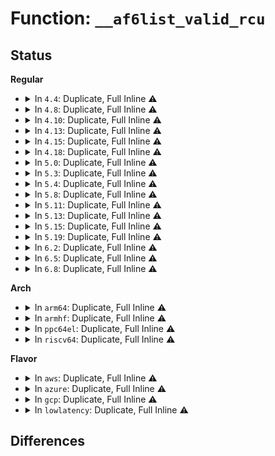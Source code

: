# Function: <code>__af6list_valid_rcu</code>

## Status
<b>Regular</b>
<ul>
<li>
<details>
<summary>In <code>4.4</code>: Duplicate, Full Inline ⚠️</summary>

**Collision:** Static Duplication

**Inline:** Full

**Transformation:** False

**Instances:**

```
In net/netlabel/netlabel_domainhash.c (ffffffff8180c7b2)
Location: net/netlabel/netlabel_addrlist.h:151
Inline: True
Inline callers:
  - net/netlabel/netlabel_domainhash.c:netlbl_domhsh_add
  - net/netlabel/netlabel_domainhash.c:netlbl_domhsh_add
  - net/netlabel/netlabel_domainhash.c:netlbl_domhsh_add
  - net/netlabel/netlabel_domainhash.c:netlbl_domhsh_add
  - net/netlabel/netlabel_domainhash.c:netlbl_domhsh_remove_af4
```
```
In net/netlabel/netlabel_mgmt.c (ffffffff8180d8e1)
Location: net/netlabel/netlabel_addrlist.h:151
Inline: True
Inline callers:
  - net/netlabel/netlabel_mgmt.c:netlbl_mgmt_listentry
  - net/netlabel/netlabel_mgmt.c:netlbl_mgmt_listentry
```
```
In net/netlabel/netlabel_unlabeled.c (ffffffff8180eab6)
Location: net/netlabel/netlabel_addrlist.h:151
Inline: True
Inline callers:
  - net/netlabel/netlabel_unlabeled.c:netlbl_unlabel_staticlistdef
  - net/netlabel/netlabel_unlabeled.c:netlbl_unlabel_staticlistdef
  - net/netlabel/netlabel_unlabeled.c:netlbl_unlabel_staticlist
  - net/netlabel/netlabel_unlabeled.c:netlbl_unlabel_staticlist
  - net/netlabel/netlabel_unlabeled.c:netlbl_unlhsh_remove
```
</details>
</li>
<li>
<details>
<summary>In <code>4.8</code>: Duplicate, Full Inline ⚠️</summary>

**Collision:** Static Duplication

**Inline:** Full

**Transformation:** False

**Instances:**

```
In net/netlabel/netlabel_domainhash.c (ffffffff8187efbf)
Location: net/netlabel/netlabel_addrlist.h:151
Inline: True
Inline callers:
  - net/netlabel/netlabel_domainhash.c:netlbl_domhsh_remove_af6
  - net/netlabel/netlabel_domainhash.c:netlbl_domhsh_remove_af4
  - net/netlabel/netlabel_domainhash.c:netlbl_domhsh_remove_entry
  - net/netlabel/netlabel_domainhash.c:netlbl_domhsh_remove_entry
  - net/netlabel/netlabel_domainhash.c:netlbl_domhsh_add
  - net/netlabel/netlabel_domainhash.c:netlbl_domhsh_add
  - net/netlabel/netlabel_domainhash.c:netlbl_domhsh_add
  - net/netlabel/netlabel_domainhash.c:netlbl_domhsh_add
```
```
In net/netlabel/netlabel_mgmt.c (ffffffff8187fd79)
Location: net/netlabel/netlabel_addrlist.h:151
Inline: True
```
```
In net/netlabel/netlabel_unlabeled.c (ffffffff81881136)
Location: net/netlabel/netlabel_addrlist.h:151
Inline: True
Inline callers:
  - net/netlabel/netlabel_unlabeled.c:netlbl_unlabel_staticlistdef
  - net/netlabel/netlabel_unlabeled.c:netlbl_unlabel_staticlistdef
  - net/netlabel/netlabel_unlabeled.c:netlbl_unlabel_staticlist
  - net/netlabel/netlabel_unlabeled.c:netlbl_unlabel_staticlist
  - net/netlabel/netlabel_unlabeled.c:netlbl_unlhsh_remove
```
</details>
</li>
<li>
<details>
<summary>In <code>4.10</code>: Duplicate, Full Inline ⚠️</summary>

**Collision:** Static Duplication

**Inline:** Full

**Transformation:** False

**Instances:**

```
In net/netlabel/netlabel_domainhash.c (ffffffff818b386f)
Location: net/netlabel/netlabel_addrlist.h:151
Inline: True
Inline callers:
  - net/netlabel/netlabel_domainhash.c:netlbl_domhsh_remove_af6
  - net/netlabel/netlabel_domainhash.c:netlbl_domhsh_remove_af4
  - net/netlabel/netlabel_domainhash.c:netlbl_domhsh_remove_entry
  - net/netlabel/netlabel_domainhash.c:netlbl_domhsh_remove_entry
  - net/netlabel/netlabel_domainhash.c:netlbl_domhsh_add
  - net/netlabel/netlabel_domainhash.c:netlbl_domhsh_add
  - net/netlabel/netlabel_domainhash.c:netlbl_domhsh_add
  - net/netlabel/netlabel_domainhash.c:netlbl_domhsh_add
```
```
In net/netlabel/netlabel_mgmt.c (ffffffff818b4629)
Location: net/netlabel/netlabel_addrlist.h:151
Inline: True
```
```
In net/netlabel/netlabel_unlabeled.c (ffffffff818b59e6)
Location: net/netlabel/netlabel_addrlist.h:151
Inline: True
Inline callers:
  - net/netlabel/netlabel_unlabeled.c:netlbl_unlabel_staticlistdef
  - net/netlabel/netlabel_unlabeled.c:netlbl_unlabel_staticlistdef
  - net/netlabel/netlabel_unlabeled.c:netlbl_unlabel_staticlist
  - net/netlabel/netlabel_unlabeled.c:netlbl_unlabel_staticlist
  - net/netlabel/netlabel_unlabeled.c:netlbl_unlhsh_remove
```
</details>
</li>
<li>
<details>
<summary>In <code>4.13</code>: Duplicate, Full Inline ⚠️</summary>

**Collision:** Static Duplication

**Inline:** Full

**Transformation:** False

**Instances:**

```
In net/netlabel/netlabel_domainhash.c (ffffffff818da225)
Location: net/netlabel/netlabel_addrlist.h:151
Inline: True
Inline callers:
  - net/netlabel/netlabel_domainhash.c:netlbl_domhsh_remove_af6
  - net/netlabel/netlabel_domainhash.c:netlbl_domhsh_remove_af4
  - net/netlabel/netlabel_domainhash.c:netlbl_domhsh_remove_entry
  - net/netlabel/netlabel_domainhash.c:netlbl_domhsh_remove_entry
```
```
In net/netlabel/netlabel_mgmt.c (ffffffff818dafcd)
Location: net/netlabel/netlabel_addrlist.h:151
Inline: True
```
```
In net/netlabel/netlabel_unlabeled.c (ffffffff818dc315)
Location: net/netlabel/netlabel_addrlist.h:151
Inline: True
Inline callers:
  - net/netlabel/netlabel_unlabeled.c:netlbl_unlabel_staticlistdef
  - net/netlabel/netlabel_unlabeled.c:netlbl_unlabel_staticlistdef
  - net/netlabel/netlabel_unlabeled.c:netlbl_unlabel_staticlist
  - net/netlabel/netlabel_unlabeled.c:netlbl_unlabel_staticlist
  - net/netlabel/netlabel_unlabeled.c:netlbl_unlhsh_remove
```
</details>
</li>
<li>
<details>
<summary>In <code>4.15</code>: Duplicate, Full Inline ⚠️</summary>

**Collision:** Static Duplication

**Inline:** Full

**Transformation:** False

**Instances:**

```
In net/netlabel/netlabel_domainhash.c (ffffffff8195fe15)
Location: net/netlabel/netlabel_addrlist.h:151
Inline: True
Inline callers:
  - net/netlabel/netlabel_domainhash.c:netlbl_domhsh_remove_af6
  - net/netlabel/netlabel_domainhash.c:netlbl_domhsh_remove_af4
  - net/netlabel/netlabel_domainhash.c:netlbl_domhsh_remove_entry
  - net/netlabel/netlabel_domainhash.c:netlbl_domhsh_remove_entry
```
```
In net/netlabel/netlabel_mgmt.c (ffffffff81960bad)
Location: net/netlabel/netlabel_addrlist.h:151
Inline: True
```
```
In net/netlabel/netlabel_unlabeled.c (ffffffff81961f05)
Location: net/netlabel/netlabel_addrlist.h:151
Inline: True
Inline callers:
  - net/netlabel/netlabel_unlabeled.c:netlbl_unlabel_staticlistdef
  - net/netlabel/netlabel_unlabeled.c:netlbl_unlabel_staticlistdef
  - net/netlabel/netlabel_unlabeled.c:netlbl_unlabel_staticlist
  - net/netlabel/netlabel_unlabeled.c:netlbl_unlabel_staticlist
  - net/netlabel/netlabel_unlabeled.c:netlbl_unlhsh_remove
```
</details>
</li>
<li>
<details>
<summary>In <code>4.18</code>: Duplicate, Full Inline ⚠️</summary>

**Collision:** Static Duplication

**Inline:** Full

**Transformation:** False

**Instances:**

```
In net/netlabel/netlabel_domainhash.c (ffffffff819b95c2)
Location: net/netlabel/netlabel_addrlist.h:151
Inline: True
Inline callers:
  - net/netlabel/netlabel_domainhash.c:netlbl_domhsh_remove_af6
  - net/netlabel/netlabel_domainhash.c:netlbl_domhsh_remove_af4
  - net/netlabel/netlabel_domainhash.c:netlbl_domhsh_remove_entry
  - net/netlabel/netlabel_domainhash.c:netlbl_domhsh_remove_entry
```
```
In net/netlabel/netlabel_mgmt.c (ffffffff819ba378)
Location: net/netlabel/netlabel_addrlist.h:151
Inline: True
```
```
In net/netlabel/netlabel_unlabeled.c (ffffffff819bb6c6)
Location: net/netlabel/netlabel_addrlist.h:151
Inline: True
Inline callers:
  - net/netlabel/netlabel_unlabeled.c:netlbl_unlabel_staticlistdef
  - net/netlabel/netlabel_unlabeled.c:netlbl_unlabel_staticlistdef
  - net/netlabel/netlabel_unlabeled.c:netlbl_unlabel_staticlist
  - net/netlabel/netlabel_unlabeled.c:netlbl_unlabel_staticlist
  - net/netlabel/netlabel_unlabeled.c:netlbl_unlhsh_remove
```
</details>
</li>
<li>
<details>
<summary>In <code>5.0</code>: Duplicate, Full Inline ⚠️</summary>

**Collision:** Static Duplication

**Inline:** Full

**Transformation:** False

**Instances:**

```
In net/netlabel/netlabel_domainhash.c (ffffffff819f0892)
Location: net/netlabel/netlabel_addrlist.h:151
Inline: True
Inline callers:
  - net/netlabel/netlabel_domainhash.c:netlbl_domhsh_remove_af6
  - net/netlabel/netlabel_domainhash.c:netlbl_domhsh_remove_af4
  - net/netlabel/netlabel_domainhash.c:netlbl_domhsh_remove_entry
  - net/netlabel/netlabel_domainhash.c:netlbl_domhsh_remove_entry
```
```
In net/netlabel/netlabel_mgmt.c (ffffffff819f1cc8)
Location: net/netlabel/netlabel_addrlist.h:151
Inline: True
```
```
In net/netlabel/netlabel_unlabeled.c (ffffffff819f2946)
Location: net/netlabel/netlabel_addrlist.h:151
Inline: True
Inline callers:
  - net/netlabel/netlabel_unlabeled.c:netlbl_unlabel_staticlistdef
  - net/netlabel/netlabel_unlabeled.c:netlbl_unlabel_staticlistdef
  - net/netlabel/netlabel_unlabeled.c:netlbl_unlabel_staticlist
  - net/netlabel/netlabel_unlabeled.c:netlbl_unlabel_staticlist
  - net/netlabel/netlabel_unlabeled.c:netlbl_unlhsh_remove
```
</details>
</li>
<li>
<details>
<summary>In <code>5.3</code>: Duplicate, Full Inline ⚠️</summary>

**Collision:** Static Duplication

**Inline:** Full

**Transformation:** False

**Instances:**

```
In net/netlabel/netlabel_domainhash.c (ffffffff81a5fb34)
Location: net/netlabel/netlabel_addrlist.h:137
Inline: True
Inline callers:
  - net/netlabel/netlabel_domainhash.c:netlbl_domhsh_remove_af6
  - net/netlabel/netlabel_domainhash.c:netlbl_domhsh_remove_af4
  - net/netlabel/netlabel_domainhash.c:netlbl_domhsh_remove_entry
  - net/netlabel/netlabel_domainhash.c:netlbl_domhsh_remove_entry
```
```
In net/netlabel/netlabel_mgmt.c (ffffffff81a606c4)
Location: net/netlabel/netlabel_addrlist.h:137
Inline: True
```
```
In net/netlabel/netlabel_unlabeled.c (ffffffff81a61c7b)
Location: net/netlabel/netlabel_addrlist.h:137
Inline: True
Inline callers:
  - net/netlabel/netlabel_unlabeled.c:netlbl_unlabel_staticlistdef
  - net/netlabel/netlabel_unlabeled.c:netlbl_unlabel_staticlistdef
  - net/netlabel/netlabel_unlabeled.c:netlbl_unlabel_staticlist
  - net/netlabel/netlabel_unlabeled.c:netlbl_unlabel_staticlist
  - net/netlabel/netlabel_unlabeled.c:netlbl_unlhsh_remove
```
</details>
</li>
<li>
<details>
<summary>In <code>5.4</code>: Duplicate, Full Inline ⚠️</summary>

**Collision:** Static Duplication

**Inline:** Full

**Transformation:** False

**Instances:**

```
In net/netlabel/netlabel_domainhash.c (ffffffff81a96764)
Location: net/netlabel/netlabel_addrlist.h:137
Inline: True
Inline callers:
  - net/netlabel/netlabel_domainhash.c:netlbl_domhsh_remove_af6
  - net/netlabel/netlabel_domainhash.c:netlbl_domhsh_remove_af4
  - net/netlabel/netlabel_domainhash.c:netlbl_domhsh_remove_entry
  - net/netlabel/netlabel_domainhash.c:netlbl_domhsh_remove_entry
```
```
In net/netlabel/netlabel_mgmt.c (ffffffff81a972f4)
Location: net/netlabel/netlabel_addrlist.h:137
Inline: True
```
```
In net/netlabel/netlabel_unlabeled.c (ffffffff81a9885b)
Location: net/netlabel/netlabel_addrlist.h:137
Inline: True
Inline callers:
  - net/netlabel/netlabel_unlabeled.c:netlbl_unlabel_staticlistdef
  - net/netlabel/netlabel_unlabeled.c:netlbl_unlabel_staticlistdef
  - net/netlabel/netlabel_unlabeled.c:netlbl_unlabel_staticlist
  - net/netlabel/netlabel_unlabeled.c:netlbl_unlabel_staticlist
  - net/netlabel/netlabel_unlabeled.c:netlbl_unlhsh_remove
```
</details>
</li>
<li>
<details>
<summary>In <code>5.8</code>: Duplicate, Full Inline ⚠️</summary>

**Collision:** Static Duplication

**Inline:** Full

**Transformation:** False

**Instances:**

```
In net/netlabel/netlabel_domainhash.c (ffffffff81b91df4)
Location: net/netlabel/netlabel_addrlist.h:137
Inline: True
Inline callers:
  - net/netlabel/netlabel_domainhash.c:netlbl_domhsh_remove_af6
  - net/netlabel/netlabel_domainhash.c:netlbl_domhsh_remove_af4
  - net/netlabel/netlabel_domainhash.c:netlbl_domhsh_remove_entry
  - net/netlabel/netlabel_domainhash.c:netlbl_domhsh_remove_entry
```
```
In net/netlabel/netlabel_mgmt.c (ffffffff81b93511)
Location: net/netlabel/netlabel_addrlist.h:137
Inline: True
Inline callers:
  - net/netlabel/netlabel_mgmt.c:netlbl_mgmt_listentry
  - net/netlabel/netlabel_mgmt.c:netlbl_mgmt_listentry
```
```
In net/netlabel/netlabel_unlabeled.c (ffffffff81b93f7b)
Location: net/netlabel/netlabel_addrlist.h:137
Inline: True
Inline callers:
  - net/netlabel/netlabel_unlabeled.c:netlbl_unlabel_staticlistdef
  - net/netlabel/netlabel_unlabeled.c:netlbl_unlabel_staticlistdef
  - net/netlabel/netlabel_unlabeled.c:netlbl_unlabel_staticlist
  - net/netlabel/netlabel_unlabeled.c:netlbl_unlabel_staticlist
  - net/netlabel/netlabel_unlabeled.c:netlbl_unlhsh_condremove_iface
```
</details>
</li>
<li>
<details>
<summary>In <code>5.11</code>: Duplicate, Full Inline ⚠️</summary>

**Collision:** Static Duplication

**Inline:** Full

**Transformation:** False

**Instances:**

```
In net/netlabel/netlabel_domainhash.c (ffffffff81ba1aed)
Location: net/netlabel/netlabel_addrlist.h:137
Inline: True
Inline callers:
  - net/netlabel/netlabel_domainhash.c:netlbl_domhsh_remove_af6
  - net/netlabel/netlabel_domainhash.c:netlbl_domhsh_remove_af4
  - net/netlabel/netlabel_domainhash.c:netlbl_domhsh_remove_entry
  - net/netlabel/netlabel_domainhash.c:netlbl_domhsh_remove_entry
```
```
In net/netlabel/netlabel_mgmt.c (ffffffff81ba3165)
Location: net/netlabel/netlabel_addrlist.h:137
Inline: True
Inline callers:
  - net/netlabel/netlabel_mgmt.c:netlbl_mgmt_listentry
  - net/netlabel/netlabel_mgmt.c:netlbl_mgmt_listentry
```
```
In net/netlabel/netlabel_unlabeled.c (ffffffff81ba3be0)
Location: net/netlabel/netlabel_addrlist.h:137
Inline: True
Inline callers:
  - net/netlabel/netlabel_unlabeled.c:netlbl_unlabel_staticlistdef
  - net/netlabel/netlabel_unlabeled.c:netlbl_unlabel_staticlistdef
  - net/netlabel/netlabel_unlabeled.c:netlbl_unlabel_staticlist
  - net/netlabel/netlabel_unlabeled.c:netlbl_unlabel_staticlist
  - net/netlabel/netlabel_unlabeled.c:netlbl_unlhsh_condremove_iface
```
</details>
</li>
<li>
<details>
<summary>In <code>5.13</code>: Duplicate, Full Inline ⚠️</summary>

**Collision:** Static Duplication

**Inline:** Full

**Transformation:** False

**Instances:**

```
In net/netlabel/netlabel_domainhash.c (ffffffff81b90bcd)
Location: net/netlabel/netlabel_addrlist.h:137
Inline: True
Inline callers:
  - net/netlabel/netlabel_domainhash.c:netlbl_domhsh_remove_af6
  - net/netlabel/netlabel_domainhash.c:netlbl_domhsh_remove_af4
  - net/netlabel/netlabel_domainhash.c:netlbl_domhsh_remove_entry
  - net/netlabel/netlabel_domainhash.c:netlbl_domhsh_remove_entry
```
```
In net/netlabel/netlabel_mgmt.c (ffffffff81b92285)
Location: net/netlabel/netlabel_addrlist.h:137
Inline: True
Inline callers:
  - net/netlabel/netlabel_mgmt.c:netlbl_mgmt_listentry
  - net/netlabel/netlabel_mgmt.c:netlbl_mgmt_listentry
```
```
In net/netlabel/netlabel_unlabeled.c (ffffffff81b92d00)
Location: net/netlabel/netlabel_addrlist.h:137
Inline: True
Inline callers:
  - net/netlabel/netlabel_unlabeled.c:netlbl_unlabel_staticlistdef
  - net/netlabel/netlabel_unlabeled.c:netlbl_unlabel_staticlistdef
  - net/netlabel/netlabel_unlabeled.c:netlbl_unlabel_staticlist
  - net/netlabel/netlabel_unlabeled.c:netlbl_unlabel_staticlist
  - net/netlabel/netlabel_unlabeled.c:netlbl_unlhsh_remove
```
</details>
</li>
<li>
<details>
<summary>In <code>5.15</code>: Duplicate, Full Inline ⚠️</summary>

**Collision:** Static Duplication

**Inline:** Full

**Transformation:** False

**Instances:**

```
In net/netlabel/netlabel_domainhash.c (ffffffff81c5d36d)
Location: net/netlabel/netlabel_addrlist.h:137
Inline: True
Inline callers:
  - net/netlabel/netlabel_domainhash.c:netlbl_domhsh_remove_af6
  - net/netlabel/netlabel_domainhash.c:netlbl_domhsh_remove_af4
  - net/netlabel/netlabel_domainhash.c:netlbl_domhsh_remove_entry
  - net/netlabel/netlabel_domainhash.c:netlbl_domhsh_remove_entry
```
```
In net/netlabel/netlabel_mgmt.c (ffffffff81c5ea25)
Location: net/netlabel/netlabel_addrlist.h:137
Inline: True
Inline callers:
  - net/netlabel/netlabel_mgmt.c:netlbl_mgmt_listentry
  - net/netlabel/netlabel_mgmt.c:netlbl_mgmt_listentry
```
```
In net/netlabel/netlabel_unlabeled.c (ffffffff81c5f4a0)
Location: net/netlabel/netlabel_addrlist.h:137
Inline: True
Inline callers:
  - net/netlabel/netlabel_unlabeled.c:netlbl_unlabel_staticlistdef
  - net/netlabel/netlabel_unlabeled.c:netlbl_unlabel_staticlistdef
  - net/netlabel/netlabel_unlabeled.c:netlbl_unlabel_staticlist
  - net/netlabel/netlabel_unlabeled.c:netlbl_unlabel_staticlist
  - net/netlabel/netlabel_unlabeled.c:netlbl_unlhsh_remove
```
</details>
</li>
<li>
<details>
<summary>In <code>5.19</code>: Duplicate, Full Inline ⚠️</summary>

**Collision:** Static Duplication

**Inline:** Full

**Transformation:** False

**Instances:**

```
In net/netlabel/netlabel_domainhash.c (ffffffff81dff2f5)
Location: net/netlabel/netlabel_addrlist.h:137
Inline: True
Inline callers:
  - net/netlabel/netlabel_domainhash.c:netlbl_domhsh_remove_af6
  - net/netlabel/netlabel_domainhash.c:netlbl_domhsh_remove_af4
  - net/netlabel/netlabel_domainhash.c:netlbl_domhsh_remove_entry
  - net/netlabel/netlabel_domainhash.c:netlbl_domhsh_remove_entry
```
```
In net/netlabel/netlabel_mgmt.c (ffffffff81e00c58)
Location: net/netlabel/netlabel_addrlist.h:137
Inline: True
Inline callers:
  - net/netlabel/netlabel_mgmt.c:netlbl_mgmt_listentry
  - net/netlabel/netlabel_mgmt.c:netlbl_mgmt_listentry
```
```
In net/netlabel/netlabel_unlabeled.c (ffffffff81e01879)
Location: net/netlabel/netlabel_addrlist.h:137
Inline: True
Inline callers:
  - net/netlabel/netlabel_unlabeled.c:netlbl_unlabel_staticlistdef
  - net/netlabel/netlabel_unlabeled.c:netlbl_unlabel_staticlistdef
  - net/netlabel/netlabel_unlabeled.c:netlbl_unlabel_staticlist
  - net/netlabel/netlabel_unlabeled.c:netlbl_unlabel_staticlist
  - net/netlabel/netlabel_unlabeled.c:netlbl_unlhsh_remove
```
</details>
</li>
<li>
<details>
<summary>In <code>6.2</code>: Duplicate, Full Inline ⚠️</summary>

**Collision:** Static Duplication

**Inline:** Full

**Transformation:** False

**Instances:**

```
In net/netlabel/netlabel_domainhash.c (ffffffff81fd3fb5)
Location: net/netlabel/netlabel_addrlist.h:137
Inline: True
Inline callers:
  - net/netlabel/netlabel_domainhash.c:netlbl_domhsh_remove_af6
  - net/netlabel/netlabel_domainhash.c:netlbl_domhsh_remove_af4
  - net/netlabel/netlabel_domainhash.c:netlbl_domhsh_remove_entry
  - net/netlabel/netlabel_domainhash.c:netlbl_domhsh_remove_entry
```
```
In net/netlabel/netlabel_mgmt.c (ffffffff81fd5aa8)
Location: net/netlabel/netlabel_addrlist.h:137
Inline: True
Inline callers:
  - net/netlabel/netlabel_mgmt.c:netlbl_mgmt_listentry
  - net/netlabel/netlabel_mgmt.c:netlbl_mgmt_listentry
```
```
In net/netlabel/netlabel_unlabeled.c (ffffffff81fd6709)
Location: net/netlabel/netlabel_addrlist.h:137
Inline: True
Inline callers:
  - net/netlabel/netlabel_unlabeled.c:netlbl_unlabel_staticlistdef
  - net/netlabel/netlabel_unlabeled.c:netlbl_unlabel_staticlistdef
  - net/netlabel/netlabel_unlabeled.c:netlbl_unlabel_staticlist
  - net/netlabel/netlabel_unlabeled.c:netlbl_unlabel_staticlist
  - net/netlabel/netlabel_unlabeled.c:netlbl_unlhsh_remove
```
</details>
</li>
<li>
<details>
<summary>In <code>6.5</code>: Duplicate, Full Inline ⚠️</summary>

**Collision:** Static Duplication

**Inline:** Full

**Transformation:** False

**Instances:**

```
In net/netlabel/netlabel_domainhash.c (ffffffff8204fc05)
Location: net/netlabel/netlabel_addrlist.h:137
Inline: True
Inline callers:
  - net/netlabel/netlabel_domainhash.c:netlbl_domhsh_remove_af6
  - net/netlabel/netlabel_domainhash.c:netlbl_domhsh_remove_af4
  - net/netlabel/netlabel_domainhash.c:netlbl_domhsh_remove_entry
  - net/netlabel/netlabel_domainhash.c:netlbl_domhsh_remove_entry
```
```
In net/netlabel/netlabel_mgmt.c (ffffffff8205175f)
Location: net/netlabel/netlabel_addrlist.h:137
Inline: True
Inline callers:
  - net/netlabel/netlabel_mgmt.c:netlbl_mgmt_listentry
  - net/netlabel/netlabel_mgmt.c:netlbl_mgmt_listentry
```
```
In net/netlabel/netlabel_unlabeled.c (ffffffff820523c9)
Location: net/netlabel/netlabel_addrlist.h:137
Inline: True
Inline callers:
  - net/netlabel/netlabel_unlabeled.c:netlbl_unlabel_staticlistdef
  - net/netlabel/netlabel_unlabeled.c:netlbl_unlabel_staticlistdef
  - net/netlabel/netlabel_unlabeled.c:netlbl_unlabel_staticlist
  - net/netlabel/netlabel_unlabeled.c:netlbl_unlabel_staticlist
  - net/netlabel/netlabel_unlabeled.c:netlbl_unlhsh_remove
```
</details>
</li>
<li>
<details>
<summary>In <code>6.8</code>: Duplicate, Full Inline ⚠️</summary>

**Collision:** Static Duplication

**Inline:** Full

**Transformation:** False

**Instances:**

```
In net/netlabel/netlabel_domainhash.c (ffffffff821222b5)
Location: net/netlabel/netlabel_addrlist.h:137
Inline: True
Inline callers:
  - net/netlabel/netlabel_domainhash.c:netlbl_domhsh_remove_af6
  - net/netlabel/netlabel_domainhash.c:netlbl_domhsh_remove_af4
  - net/netlabel/netlabel_domainhash.c:netlbl_domhsh_remove_entry
  - net/netlabel/netlabel_domainhash.c:netlbl_domhsh_remove_entry
```
```
In net/netlabel/netlabel_mgmt.c (ffffffff82123f2f)
Location: net/netlabel/netlabel_addrlist.h:137
Inline: True
Inline callers:
  - net/netlabel/netlabel_mgmt.c:netlbl_mgmt_listentry
  - net/netlabel/netlabel_mgmt.c:netlbl_mgmt_listentry
```
```
In net/netlabel/netlabel_unlabeled.c (ffffffff82124bb9)
Location: net/netlabel/netlabel_addrlist.h:137
Inline: True
Inline callers:
  - net/netlabel/netlabel_unlabeled.c:netlbl_unlabel_staticlistdef
  - net/netlabel/netlabel_unlabeled.c:netlbl_unlabel_staticlistdef
  - net/netlabel/netlabel_unlabeled.c:netlbl_unlabel_staticlist
  - net/netlabel/netlabel_unlabeled.c:netlbl_unlabel_staticlist
  - net/netlabel/netlabel_unlabeled.c:netlbl_unlhsh_remove
```
</details>
</li>
</ul>
<b>Arch</b>
<ul>
<li>
<details>
<summary>In <code>arm64</code>: Duplicate, Full Inline ⚠️</summary>

**Collision:** Static Duplication

**Inline:** Full

**Transformation:** False

**Instances:**

```
In net/netlabel/netlabel_domainhash.c (ffff800010d65948)
Location: net/netlabel/netlabel_addrlist.h:137
Inline: True
Inline callers:
  - net/netlabel/netlabel_domainhash.c:netlbl_domhsh_remove_af6
  - net/netlabel/netlabel_domainhash.c:netlbl_domhsh_remove_af4
  - net/netlabel/netlabel_domainhash.c:netlbl_domhsh_remove_entry
  - net/netlabel/netlabel_domainhash.c:netlbl_domhsh_remove_entry
```
```
In net/netlabel/netlabel_mgmt.c (ffff800010d66ac0)
Location: net/netlabel/netlabel_addrlist.h:137
Inline: True
```
```
In net/netlabel/netlabel_unlabeled.c (ffff800010d68024)
Location: net/netlabel/netlabel_addrlist.h:137
Inline: True
Inline callers:
  - net/netlabel/netlabel_unlabeled.c:netlbl_unlabel_staticlistdef
  - net/netlabel/netlabel_unlabeled.c:netlbl_unlabel_staticlistdef
  - net/netlabel/netlabel_unlabeled.c:netlbl_unlabel_staticlist
  - net/netlabel/netlabel_unlabeled.c:netlbl_unlabel_staticlist
  - net/netlabel/netlabel_unlabeled.c:netlbl_unlhsh_remove
```
</details>
</li>
<li>
<details>
<summary>In <code>armhf</code>: Duplicate, Full Inline ⚠️</summary>

**Collision:** Static Duplication

**Inline:** Full

**Transformation:** False

**Instances:**

```
In net/netlabel/netlabel_domainhash.c (c0e642dc)
Location: net/netlabel/netlabel_addrlist.h:137
Inline: True
Inline callers:
  - net/netlabel/netlabel_domainhash.c:netlbl_domhsh_remove_af6
  - net/netlabel/netlabel_domainhash.c:netlbl_domhsh_remove_af4
  - net/netlabel/netlabel_domainhash.c:netlbl_domhsh_remove_entry
  - net/netlabel/netlabel_domainhash.c:netlbl_domhsh_remove_entry
```
```
In net/netlabel/netlabel_mgmt.c (c0e651b8)
Location: net/netlabel/netlabel_addrlist.h:137
Inline: True
```
```
In net/netlabel/netlabel_unlabeled.c (c0e66794)
Location: net/netlabel/netlabel_addrlist.h:137
Inline: True
Inline callers:
  - net/netlabel/netlabel_unlabeled.c:netlbl_unlabel_staticlistdef
  - net/netlabel/netlabel_unlabeled.c:netlbl_unlabel_staticlistdef
  - net/netlabel/netlabel_unlabeled.c:netlbl_unlabel_staticlist
  - net/netlabel/netlabel_unlabeled.c:netlbl_unlabel_staticlist
  - net/netlabel/netlabel_unlabeled.c:netlbl_unlhsh_remove
```
</details>
</li>
<li>
<details>
<summary>In <code>ppc64el</code>: Duplicate, Full Inline ⚠️</summary>

**Collision:** Static Duplication

**Inline:** Full

**Transformation:** False

**Instances:**

```
In net/netlabel/netlabel_domainhash.c (c000000000ea1964)
Location: net/netlabel/netlabel_addrlist.h:137
Inline: True
Inline callers:
  - net/netlabel/netlabel_domainhash.c:netlbl_domhsh_remove_af6
  - net/netlabel/netlabel_domainhash.c:netlbl_domhsh_remove_af4
  - net/netlabel/netlabel_domainhash.c:netlbl_domhsh_remove_entry
  - net/netlabel/netlabel_domainhash.c:netlbl_domhsh_remove_entry
```
```
In net/netlabel/netlabel_mgmt.c (c000000000ea2dd8)
Location: net/netlabel/netlabel_addrlist.h:137
Inline: True
```
```
In net/netlabel/netlabel_unlabeled.c (c000000000ea4a20)
Location: net/netlabel/netlabel_addrlist.h:137
Inline: True
Inline callers:
  - net/netlabel/netlabel_unlabeled.c:netlbl_unlabel_staticlistdef
  - net/netlabel/netlabel_unlabeled.c:netlbl_unlabel_staticlistdef
  - net/netlabel/netlabel_unlabeled.c:netlbl_unlabel_staticlist
  - net/netlabel/netlabel_unlabeled.c:netlbl_unlabel_staticlist
  - net/netlabel/netlabel_unlabeled.c:netlbl_unlhsh_remove
```
</details>
</li>
<li>
<details>
<summary>In <code>riscv64</code>: Duplicate, Full Inline ⚠️</summary>

**Collision:** Static Duplication

**Inline:** Full

**Transformation:** False

**Instances:**

```
In net/netlabel/netlabel_domainhash.c (ffffffe0008995da)
Location: net/netlabel/netlabel_addrlist.h:137
Inline: True
Inline callers:
  - net/netlabel/netlabel_domainhash.c:netlbl_domhsh_remove_af6
  - net/netlabel/netlabel_domainhash.c:netlbl_domhsh_remove_af4
  - net/netlabel/netlabel_domainhash.c:netlbl_domhsh_remove_entry
  - net/netlabel/netlabel_domainhash.c:netlbl_domhsh_remove_entry
```
```
In net/netlabel/netlabel_mgmt.c (ffffffe00089a418)
Location: net/netlabel/netlabel_addrlist.h:137
Inline: True
```
```
In net/netlabel/netlabel_unlabeled.c (ffffffe00089b452)
Location: net/netlabel/netlabel_addrlist.h:137
Inline: True
Inline callers:
  - net/netlabel/netlabel_unlabeled.c:netlbl_unlabel_staticlistdef
  - net/netlabel/netlabel_unlabeled.c:netlbl_unlabel_staticlistdef
  - net/netlabel/netlabel_unlabeled.c:netlbl_unlabel_staticlist
  - net/netlabel/netlabel_unlabeled.c:netlbl_unlabel_staticlist
  - net/netlabel/netlabel_unlabeled.c:netlbl_unlhsh_remove
```
</details>
</li>
</ul>
<b>Flavor</b>
<ul>
<li>
<details>
<summary>In <code>aws</code>: Duplicate, Full Inline ⚠️</summary>

**Collision:** Static Duplication

**Inline:** Full

**Transformation:** False

**Instances:**

```
In net/netlabel/netlabel_domainhash.c (ffffffff81a35af4)
Location: net/netlabel/netlabel_addrlist.h:137
Inline: True
Inline callers:
  - net/netlabel/netlabel_domainhash.c:netlbl_domhsh_remove_af6
  - net/netlabel/netlabel_domainhash.c:netlbl_domhsh_remove_af4
  - net/netlabel/netlabel_domainhash.c:netlbl_domhsh_remove_entry
  - net/netlabel/netlabel_domainhash.c:netlbl_domhsh_remove_entry
```
```
In net/netlabel/netlabel_mgmt.c (ffffffff81a36684)
Location: net/netlabel/netlabel_addrlist.h:137
Inline: True
```
```
In net/netlabel/netlabel_unlabeled.c (ffffffff81a37beb)
Location: net/netlabel/netlabel_addrlist.h:137
Inline: True
Inline callers:
  - net/netlabel/netlabel_unlabeled.c:netlbl_unlabel_staticlistdef
  - net/netlabel/netlabel_unlabeled.c:netlbl_unlabel_staticlistdef
  - net/netlabel/netlabel_unlabeled.c:netlbl_unlabel_staticlist
  - net/netlabel/netlabel_unlabeled.c:netlbl_unlabel_staticlist
  - net/netlabel/netlabel_unlabeled.c:netlbl_unlhsh_remove
```
</details>
</li>
<li>
<details>
<summary>In <code>azure</code>: Duplicate, Full Inline ⚠️</summary>

**Collision:** Static Duplication

**Inline:** Full

**Transformation:** False

**Instances:**

```
In net/netlabel/netlabel_domainhash.c (ffffffff819f2714)
Location: net/netlabel/netlabel_addrlist.h:137
Inline: True
Inline callers:
  - net/netlabel/netlabel_domainhash.c:netlbl_domhsh_remove_af6
  - net/netlabel/netlabel_domainhash.c:netlbl_domhsh_remove_af4
  - net/netlabel/netlabel_domainhash.c:netlbl_domhsh_remove_entry
  - net/netlabel/netlabel_domainhash.c:netlbl_domhsh_remove_entry
```
```
In net/netlabel/netlabel_mgmt.c (ffffffff819f32a4)
Location: net/netlabel/netlabel_addrlist.h:137
Inline: True
```
```
In net/netlabel/netlabel_unlabeled.c (ffffffff819f480b)
Location: net/netlabel/netlabel_addrlist.h:137
Inline: True
Inline callers:
  - net/netlabel/netlabel_unlabeled.c:netlbl_unlabel_staticlistdef
  - net/netlabel/netlabel_unlabeled.c:netlbl_unlabel_staticlistdef
  - net/netlabel/netlabel_unlabeled.c:netlbl_unlabel_staticlist
  - net/netlabel/netlabel_unlabeled.c:netlbl_unlabel_staticlist
  - net/netlabel/netlabel_unlabeled.c:netlbl_unlhsh_remove
```
</details>
</li>
<li>
<details>
<summary>In <code>gcp</code>: Duplicate, Full Inline ⚠️</summary>

**Collision:** Static Duplication

**Inline:** Full

**Transformation:** False

**Instances:**

```
In net/netlabel/netlabel_domainhash.c (ffffffff81aa19a4)
Location: net/netlabel/netlabel_addrlist.h:137
Inline: True
Inline callers:
  - net/netlabel/netlabel_domainhash.c:netlbl_domhsh_remove_af6
  - net/netlabel/netlabel_domainhash.c:netlbl_domhsh_remove_af4
  - net/netlabel/netlabel_domainhash.c:netlbl_domhsh_remove_entry
  - net/netlabel/netlabel_domainhash.c:netlbl_domhsh_remove_entry
```
```
In net/netlabel/netlabel_mgmt.c (ffffffff81aa2534)
Location: net/netlabel/netlabel_addrlist.h:137
Inline: True
```
```
In net/netlabel/netlabel_unlabeled.c (ffffffff81aa3a9b)
Location: net/netlabel/netlabel_addrlist.h:137
Inline: True
Inline callers:
  - net/netlabel/netlabel_unlabeled.c:netlbl_unlabel_staticlistdef
  - net/netlabel/netlabel_unlabeled.c:netlbl_unlabel_staticlistdef
  - net/netlabel/netlabel_unlabeled.c:netlbl_unlabel_staticlist
  - net/netlabel/netlabel_unlabeled.c:netlbl_unlabel_staticlist
  - net/netlabel/netlabel_unlabeled.c:netlbl_unlhsh_remove
```
</details>
</li>
<li>
<details>
<summary>In <code>lowlatency</code>: Duplicate, Full Inline ⚠️</summary>

**Collision:** Static Duplication

**Inline:** Full

**Transformation:** False

**Instances:**

```
In net/netlabel/netlabel_domainhash.c (ffffffff81aadcf2)
Location: net/netlabel/netlabel_addrlist.h:137
Inline: True
Inline callers:
  - net/netlabel/netlabel_domainhash.c:netlbl_domhsh_remove_af6
  - net/netlabel/netlabel_domainhash.c:netlbl_domhsh_remove_af4
  - net/netlabel/netlabel_domainhash.c:netlbl_domhsh_remove_entry
  - net/netlabel/netlabel_domainhash.c:netlbl_domhsh_remove_entry
```
```
In net/netlabel/netlabel_mgmt.c (ffffffff81aae8a4)
Location: net/netlabel/netlabel_addrlist.h:137
Inline: True
```
```
In net/netlabel/netlabel_unlabeled.c (ffffffff81aafec0)
Location: net/netlabel/netlabel_addrlist.h:137
Inline: True
Inline callers:
  - net/netlabel/netlabel_unlabeled.c:netlbl_unlabel_staticlistdef
  - net/netlabel/netlabel_unlabeled.c:netlbl_unlabel_staticlistdef
  - net/netlabel/netlabel_unlabeled.c:netlbl_unlabel_staticlist
  - net/netlabel/netlabel_unlabeled.c:netlbl_unlabel_staticlist
  - net/netlabel/netlabel_unlabeled.c:netlbl_unlhsh_remove
```
</details>
</li>
</ul>

## Differences
